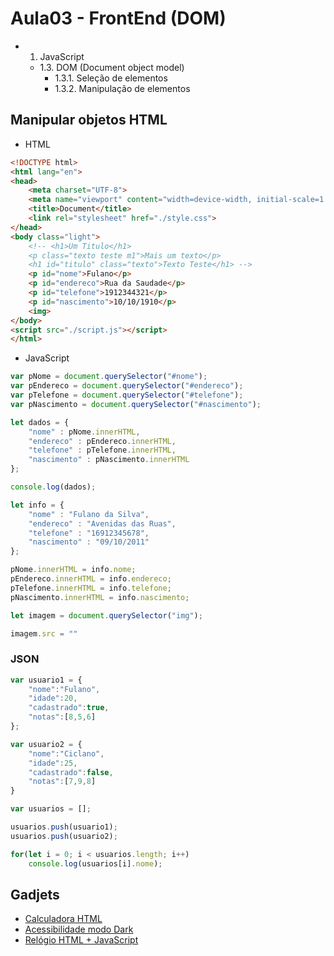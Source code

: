 # Aula03 - FrontEnd (DOM)
- 1. JavaScript
    - 1.3. DOM (Document object model)
        - 1.3.1. Seleção de elementos
        - 1.3.2. Manipulação de elementos

## Manipular objetos HTML
- HTML
```html
<!DOCTYPE html>
<html lang="en">
<head>
    <meta charset="UTF-8">
    <meta name="viewport" content="width=device-width, initial-scale=1.0">
    <title>Document</title>
    <link rel="stylesheet" href="./style.css">
</head>
<body class="light">
    <!-- <h1>Um Titulo</h1>
    <p class="texto teste m1">Mais um texto</p>
    <h1 id="titulo" class="texto">Texto Teste</h1> -->
    <p id="nome">Fulano</p>
    <p id="endereco">Rua da Saudade</p>
    <p id="telefone">1912344321</p>
    <p id="nascimento">10/10/1910</p>
    <img>
</body>
<script src="./script.js"></script>
</html>
```
- JavaScript
```javascript
var pNome = document.querySelector("#nome");
var pEndereco = document.querySelector("#endereco");
var pTelefone = document.querySelector("#telefone");
var pNascimento = document.querySelector("#nascimento");

let dados = {
    "nome" : pNome.innerHTML,
    "endereco" : pEndereco.innerHTML,
    "telefone" : pTelefone.innerHTML,
    "nascimento" : pNascimento.innerHTML
};

console.log(dados);

let info = {
    "nome" : "Fulano da Silva",
    "endereco" : "Avenidas das Ruas",
    "telefone" : "16912345678",
    "nascimento" : "09/10/2011"
};

pNome.innerHTML = info.nome;
pEndereco.innerHTML = info.endereco;
pTelefone.innerHTML = info.telefone;
pNascimento.innerHTML = info.nascimento;

let imagem = document.querySelector("img");

imagem.src = ""
```

### JSON
```javascript
var usuario1 = {
    "nome":"Fulano",
    "idade":20,
    "cadastrado":true,
    "notas":[8,5,6]
};

var usuario2 = {
    "nome":"Ciclano",
    "idade":25,
    "cadastrado":false,
    "notas":[7,9,8]
}

var usuarios = [];

usuarios.push(usuario1);
usuarios.push(usuario2);

for(let i = 0; i < usuarios.length; i++)
    console.log(usuarios[i].nome);
```
## Gadjets
- [Calculadora HTML](./gadgets/calculator/)
- [Acessibilidade modo Dark](./gadgets/darkmode/)
- [Relógio HTML + JavaScript](./gadgets/jsclock/)
